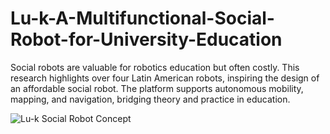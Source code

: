 # Lu-k-A-Multifunctional-Social-Robot-for-University-Education
Social robots are valuable for robotics education but often costly. This research highlights over four Latin American robots, inspiring the design of an affordable social robot. The platform supports autonomous mobility, mapping, and navigation, bridging theory and practice in education.


![Lu-k Social Robot Concept](./resumen_grafico_luka.png)
